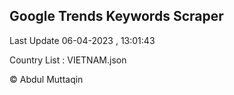 

## Google Trends Keywords Scraper 
 
Last Update 06-04-2023 , 13:01:43

Country List :
VIETNAM.json



© Abdul Muttaqin 
